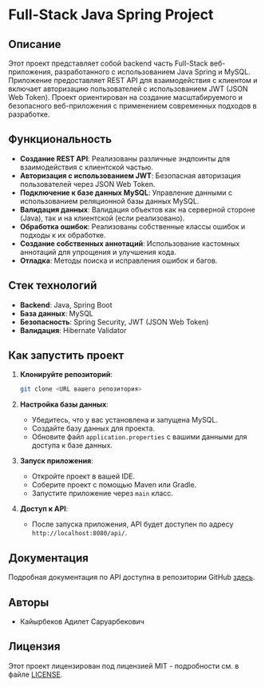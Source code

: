 # Full-Stack Java Spring Project

## Описание

Этот проект представляет собой backend часть Full-Stack веб-приложения, разработанного с использованием Java Spring и MySQL. Приложение предоставляет REST API для взаимодействия с клиентом и включает авторизацию пользователей с использованием JWT (JSON Web Token). Проект ориентирован на создание масштабируемого и безопасного веб-приложения с применением современных подходов в разработке.

## Функциональность

- **Создание REST API**: Реализованы различные эндпоинты для взаимодействия с клиентской частью.
- **Авторизация с использованием JWT**: Безопасная авторизация пользователей через JSON Web Token.
- **Подключение к базе данных MySQL**: Управление данными с использованием реляционной базы данных MySQL.
- **Валидация данных**: Валидация объектов как на серверной стороне (Java), так и на клиентской (если реализовано).
- **Обработка ошибок**: Реализованы собственные классы ошибок и подходы к их обработке.
- **Создание собственных аннотаций**: Использование кастомных аннотаций для упрощения и улучшения кода.
- **Отладка**: Методы поиска и исправления ошибок и багов.

## Стек технологий

- **Backend**: Java, Spring Boot
- **База данных**: MySQL
- **Безопасность**: Spring Security, JWT (JSON Web Token)
- **Валидация**: Hibernate Validator

## Как запустить проект

1. **Клонируйте репозиторий**:
    ```bash
    git clone <URL вашего репозитория>
    ```
   
2. **Настройка базы данных**:
    - Убедитесь, что у вас установлена и запущена MySQL.
    - Создайте базу данных для проекта.
    - Обновите файл `application.properties` с вашими данными для доступа к базе данных.

3. **Запуск приложения**:
    - Откройте проект в вашей IDE.
    - Соберите проект с помощью Maven или Gradle.
    - Запустите приложение через `main` класс.

4. **Доступ к API**:
    - После запуска приложения, API будет доступен по адресу `http://localhost:8080/api/`.
   
## Документация

Подробная документация по API доступна в репозитории GitHub [здесь](<ссылка на документацию>).

## Авторы

- Кайырбеков Адилет Саруарбекович

## Лицензия

Этот проект лицензирован под лицензией MIT - подробности см. в файле [LICENSE](LICENSE).

